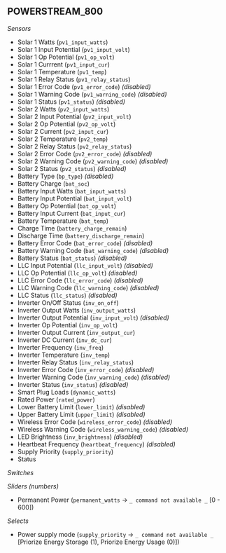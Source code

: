 ## POWERSTREAM_800

*Sensors*
- Solar 1 Watts (`pv1_input_watts`)
- Solar 1 Input Potential (`pv1_input_volt`)
- Solar 1 Op Potential (`pv1_op_volt`)
- Solar 1 Currrent (`pv1_input_cur`)
- Solar 1 Temperature (`pv1_temp`)
- Solar 1 Relay Status (`pv1_relay_status`)
- Solar 1 Error Code (`pv1_error_code`)   _(disabled)_
- Solar 1 Warning Code (`pv1_warning_code`)   _(disabled)_
- Solar 1 Status (`pv1_status`)   _(disabled)_
- Solar 2 Watts (`pv2_input_watts`)
- Solar 2 Input Potential (`pv2_input_volt`)
- Solar 2 Op Potential (`pv2_op_volt`)
- Solar 2 Current (`pv2_input_cur`)
- Solar 2 Temperature (`pv2_temp`)
- Solar 2 Relay Status (`pv2_relay_status`)
- Solar 2 Error Code (`pv2_error_code`)   _(disabled)_
- Solar 2 Warning Code (`pv2_warning_code`)   _(disabled)_
- Solar 2 Status (`pv2_status`)   _(disabled)_
- Battery Type (`bp_type`)   _(disabled)_
- Battery Charge (`bat_soc`)
- Battery Input Watts (`bat_input_watts`)
- Battery Input Potential (`bat_input_volt`)
- Battery Op Potential (`bat_op_volt`)
- Battery Input Current (`bat_input_cur`)
- Battery Temperature (`bat_temp`)
- Charge Time (`battery_charge_remain`)
- Discharge Time (`battery_discharge_remain`)
- Battery Error Code (`bat_error_code`)   _(disabled)_
- Battery Warning Code (`bat_warning_code`)   _(disabled)_
- Battery Status (`bat_status`)   _(disabled)_
- LLC Input Potential (`llc_input_volt`)   _(disabled)_
- LLC Op Potential (`llc_op_volt`)   _(disabled)_
- LLC Error Code (`llc_error_code`)   _(disabled)_
- LLC Warning Code (`llc_warning_code`)   _(disabled)_
- LLC Status (`llc_status`)   _(disabled)_
- Inverter On/Off Status (`inv_on_off`)
- Inverter Output Watts (`inv_output_watts`)
- Inverter Output Potential (`inv_input_volt`)   _(disabled)_
- Inverter Op Potential (`inv_op_volt`)
- Inverter Output Current (`inv_output_cur`)
- Inverter DC Current (`inv_dc_cur`)
- Inverter Frequency (`inv_freq`)
- Inverter Temperature (`inv_temp`)
- Inverter Relay Status (`inv_relay_status`)
- Inverter Error Code (`inv_error_code`)   _(disabled)_
- Inverter Warning Code (`inv_warning_code`)   _(disabled)_
- Inverter Status (`inv_status`)   _(disabled)_
- Smart Plug Loads (`dynamic_watts`)
- Rated Power (`rated_power`)
- Lower Battery Limit (`lower_limit`)   _(disabled)_
- Upper Battery Limit (`upper_limit`)   _(disabled)_
- Wireless Error Code (`wireless_error_code`)   _(disabled)_
- Wireless Warning Code (`wireless_warning_code`)   _(disabled)_
- LED Brightness (`inv_brightness`)   _(disabled)_
- Heartbeat Frequency (`heartbeat_frequency`)   _(disabled)_
- Supply Priority (`supply_priority`)
- Status

*Switches*

*Sliders (numbers)*
- Permanent Power (`permanent_watts` -> `_ command not available _` [0 - 600])

*Selects*
- Power supply mode (`supply_priority` -> `_ command not available _` [Priorize Energy Storage (1), Priorize Energy Usage (0)])


